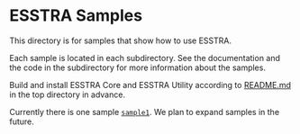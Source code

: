 # ESSTRA Samples

This directory is for samples that show how to use ESSTRA.

Each sample is located in each subdirectory.  See the documentation and the
code in the subdirectory for more information about the samples.

Build and install ESSTRA Core and ESSTRA Utility according to
[README.md](../README.md) in the top directory in advance.

Currently there is one sample [`sample1`](./sample1/README.md).
We plan to expand samples in the future.
